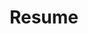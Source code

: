 ---
title: Resume
external_url: https://www.averychan.site/normal-resume/Justin_Avery_Chan_Resume.pdf
weight: 9
---